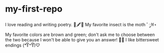 # my-first-repo

I love reading and writing poetry. 📖🖋️📜
My favorite insect is the moth ﾟ𐦍༘⋆
My favorite colors are brown and green; don't ask me to choose between the two because I won't be able to give you an answer! 🌿🧸
I like bittersweet endings (*꒦ິ꒳꒦ີ)♡